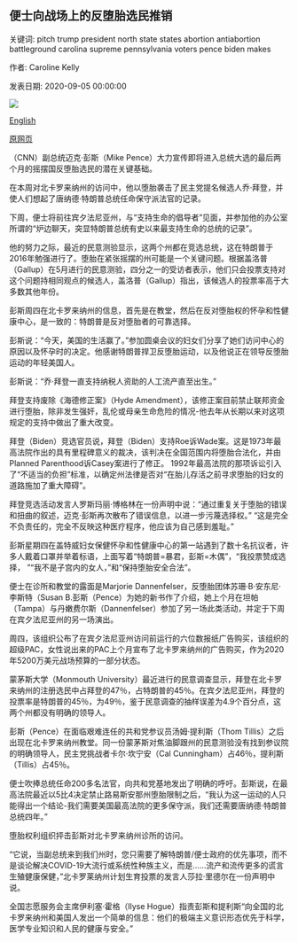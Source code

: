 ## 便士向战场上的反堕胎选民推销

关键词: pitch trump president north state states abortion antiabortion battleground carolina supreme pennsylvania voters pence biden makes

作者: Caroline Kelly

发表日期: 2020-09-05 00:00:00

![](https://cdn.cnn.com/cnnnext/dam/assets/200903153244-01-mike-pence-pregnancy-center-super-tease.jpg)

[English](Pence%20makes%20pitch%20to%20anti-abortion%20voters%20in%20battleground%20states.md)

[原网页](https://edition.cnn.com/2020/09/05/politics/mike-pence-abortion-battleground-states/index.html)

（CNN）副总统迈克·彭斯（Mike Pence）大力宣传即将进入总统大选的最后两个月的摇摆国反堕胎选民的潜在关键基础。

在本周对北卡罗来纳州的访问中，他以堕胎袭击了民主党提名候选人乔·拜登，并使人们想起了唐纳德·特朗普总统任命保守派法官的记录。

下周，便士将前往宾夕法尼亚州，与“支持生命的倡导者”见面，并参加他的办公室所谓的“炉边聊天，突显特朗普总统有史以来最支持生命的总统的记录”。

他的努力之际，最近的民意测验显示，这两个州都在竞选总统，这在特朗普于2016年勉强进行了。堕胎在紧张摇摆的州可能是一个关键问题。根据盖洛普（Gallup）在5月进行的民意测验，四分之一的受访者表示，他们只会投票支持对这个问题持相同观点的候选人，盖洛普（Gallup）指出，该候选人的投票率高于大多数其他年份。

彭斯周四在北卡罗来纳州的信息，首先是在教堂，然后在反对堕胎权的怀孕和性健康中心，是一致的：特朗普是反对堕胎者的可靠选择。

彭斯说：“今天，美国的生活赢了。”参加圆桌会议的妇女们分享了她们访问中心的原因以及怀孕时的决定。他感谢特朗普捍卫反堕胎运动，以及他说正在领导反堕胎运动的年轻美国人。

彭斯说：“乔·拜登一直支持纳税人资助的人工流产直至出生。”

拜登支持废除《海德修正案》（Hyde Amendment），该修正案目前禁止联邦资金进行堕胎，除非发生强奸，乱伦或母亲生命危险的情况-他去年从长期以来对这项规定的支持中做出了重大改变。

拜登（Biden）竞选官员说，拜登（Biden）支持Roe诉Wade案。这是1973年最高法院作出的具有里程碑意义的裁决，该判决在全国范围内将堕胎合法化，并由Planned Parenthood诉Casey案进行了修正。 1992年最高法院的那项诉讼引入了“不适当的负担”标准，以确定州法律是否对“在胎儿存活之前寻求堕胎的妇女的道路施加了重大障碍”。

拜登竞选活动发言人罗斯玛丽·博格林在一份声明中说：“通过重复关于堕胎的错误和扭曲的叙述，迈克·彭斯再次散布了错误信息，以进一步污蔑选择权。” “这是完全不负责任的，完全不反映这种医疗程序，他应该为自己感到羞耻。”

彭斯星期四在盖特威妇女保健怀孕和性健康中心的第一站遇到了数十名抗议者，许多人戴着口罩并举着标语，上面写着“特朗普=暴君，彭斯=木偶”，“我投票赞成选择， ”“我不是子宫内的女人，”和“保持堕胎安全合法”。

便士在诊所和教堂的露面是Marjorie Dannenfelser，反堕胎团体苏珊·B·安东尼·李斯特（Susan B.彭斯（Pence）为她的新书作了介绍，她上个月在坦帕（Tampa）与丹嫩费尔斯（Dannenfelser）参加了另一场此类活动，并定于下周在宾夕法尼亚州的另一场演出。

周四，该组织公布了在宾夕法尼亚州访问前运行的六位数报纸广告购买，该组织的超级PAC，女性说出来的PAC上个月宣布了北卡罗来纳州的广告购买，作为2020年5200万美元战场预算的一部分状态。

蒙茅斯大学（Monmouth University）最近进行的民意调查显示，拜登在北卡罗来纳州的注册选民中占拜登的47％，占特朗普的45％。在宾夕法尼亚州，拜登的投票率是特朗普的45％，为49％，鉴于民意调查的抽样误差为4.9个百分点，这两个州都没有明确的领导人。

彭斯（Pence）在面临艰难连任的共和党参议员汤姆·提利斯（Thom Tillis）之后出现在北卡罗来纳州教堂。同一份蒙茅斯对焦油脚跟州的民意测验没有找到参议院的明确领导人，民主党挑战者卡尔·坎宁安（Cal Cunningham）占46％，提利斯（Tillis）占45％。

便士吹捧总统任命200多名法官，向共和党基地发出了明确的呼吁。彭斯说，在最高法院最近以5比4决定禁止路易斯安那州堕胎限制之后，“我认为这一运动的人只能得出一个结论-我们需要美国最高法院的更多保守派，我们还需要唐纳德·特朗普总统四年。”

堕胎权利组织抨击彭斯对北卡罗来纳州诊所的访问。

“它说，当副总统来到我们州时，您只需要了解特朗普/便士政府的优先事项，而不是谈论解决COVID-19大流行或系统性种族主义，而是……流产和流传更多的谎言生殖健康保健，”北卡罗莱纳州计划生育投票的发言人莎拉·里德尔在一份声明中说。

全国志愿服务会主席伊利塞·霍格（Ilyse Hogue）指责彭斯和提利斯“向全国的北卡罗来纳州和美国人发出一个简单的信息：他们的极端主义意识形态优先于科学，医学专业知识和人民的健康与安全。”